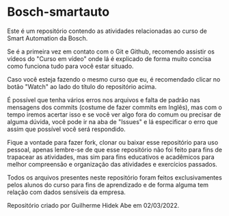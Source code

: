# Bosch-smartauto

Este é um repositório contendo as atividades relacionadas ao curso de Smart Automation da Bosch.

Se é a primeira vez em contato com o Git e Github, recomendo assistir os vídeos do "Curso em vídeo" onde lá é explicado de forma muito concisa como funciona tudo para você estar situado.

Caso você esteja fazendo o mesmo curso que eu, é recomendado clicar no botão "Watch" ao lado do título do repositório acima.

É possível que tenha vários erros nos arquivos e falta de padrão nas mensagens dos commits (costume de fazer commits em Inglês), mas com o tempo iremos acertar isso e se você ver algo fora do comum ou precisar de alguma dúvida, você pode ir na aba de "Issues" e lá especificar o erro que assim que possível você será respondido.

Fique a vontade para fazer fork, clonar ou baixar esse repositório para uso pessoal, apenas lembre-se de que esse repositório não foi feito para fins de trapacear as atividades, mas sim para fins educativos e acadêmicos para melhor compreensão e organização das atividades e exercícios passados.

Todos os arquivos presentes neste repositório foram feitos exclusivamentes pelos alunos do curso para fins de aprendizado e de forma alguma tem relação com dados sensíveis da empresa.

Repositório criado por Guilherme Hidek Abe em 02/03/2022.